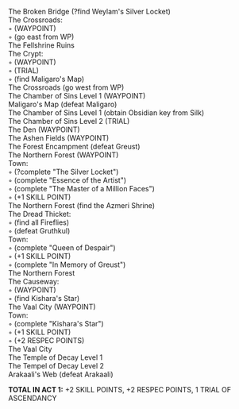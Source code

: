 The Broken Bridge (?find Weylam's Silver Locket)  
The Crossroads:  
◦ (WAYPOINT)  
◦ (go east from WP)  
The Fellshrine Ruins  
The Crypt:  
◦ (WAYPOINT)  
◦ (TRIAL)  
◦ (find Maligaro's Map)  
The Crossroads (go west from WP)  
The Chamber of Sins Level 1 (WAYPOINT)  
Maligaro's Map (defeat Maligaro)  
The Chamber of Sins Level 1 (obtain Obsidian key from Silk)  
The Chamber of Sins Level 2 (TRIAL)  
The Den (WAYPOINT)  
The Ashen Fields (WAYPOINT)  
The Forest Encampment (defeat Greust)  
The Northern Forest (WAYPOINT)  
Town:  
◦ (?complete "The Silver Locket")  
◦ (complete "Essence of the Artist")  
◦ (complete "The Master of a Million Faces")  
◦ (+1 SKILL POINT)  
The Northern Forest (find the Azmeri Shrine)  
The Dread Thicket:  
◦ (find all Fireflies)  
◦ (defeat Gruthkul)  
Town:  
◦ (complete "Queen of Despair")  
◦ (+1 SKILL POINT)  
◦ (complete "In Memory of Greust")  
The Northern Forest  
The Causeway:  
◦ (WAYPOINT)  
◦ (find Kishara's Star)  
The Vaal City (WAYPOINT)  
Town:  
◦ (complete "Kishara's Star")  
◦ (+1 SKILL POINT)  
◦ (+2 RESPEC POINTS)  
The Vaal City  
The Temple of Decay Level 1  
The Tempel of Decay Level 2  
Arakaali's Web (defeat Arakaali)  

**TOTAL IN ACT 1:** +2 SKILL POINTS, +2 RESPEC POINTS, 1 TRIAL OF ASCENDANCY